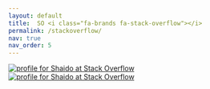 ```yaml
---
layout: default
title:  SO <i class="fa-brands fa-stack-overflow"></i>
permalink: /stackoverflow/
nav: true
nav_order: 5
---
```


<div class="so-flair p-2 text-center">
  <a href="https://stackoverflow.com/users/7579547/shaido">
    <img
      class="flair-img-light w-100"
      alt="profile for Shaido at Stack Overflow"
      src="https://stackoverflow.com/users/flair/7579547.png"
    >
    <img
      class="flair-img-dark w-100"
      alt="profile for Shaido at Stack Overflow"
      src="https://stackoverflow.com/users/flair/7579547.png?theme=dark"
    >
  </a>
</div>
